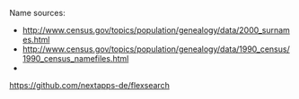 

Name sources:
* http://www.census.gov/topics/population/genealogy/data/2000_surnames.html
* http://www.census.gov/topics/population/genealogy/data/1990_census/1990_census_namefiles.html
* 



https://github.com/nextapps-de/flexsearch
